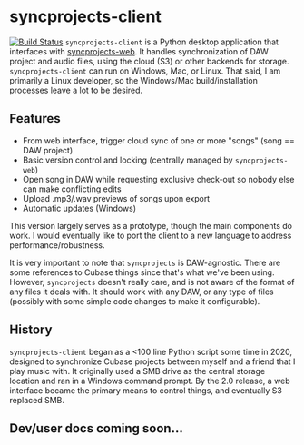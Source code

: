 # syncprojects-client
[![Build Status](https://0.0.0.0/api/badges/keaneokelley/syncprojects/status.svg)](https://0.0.0.0/keaneokelley/syncprojects)
`syncprojects-client` is a Python desktop application that interfaces with [syncprojects-web](https://github.com/k3an3/syncprojects-web). It handles synchronization of DAW project and audio files, using the cloud (S3) or other backends for storage. `syncprojects-client` can run on Windows, Mac, or Linux. That said, I am primarily a Linux developer, so the Windows/Mac build/installation processes leave a lot to be desired.

## Features
* From web interface, trigger cloud sync of one or more "songs" (song == DAW project)
* Basic version control and locking (centrally managed by `syncprojects-web`)
* Open song in DAW while requesting exclusive check-out so nobody else can make conflicting edits
* Upload .mp3/.wav previews of songs upon export 
* Automatic updates (Windows)

This version largely serves as a prototype, though the main components do work. I would eventually like to port the client to a new language to address performance/robustness.

It is very important to note that `syncprojects` is DAW-agnostic. There are some references to Cubase things since that's what we've been using. However, `syncprojects` doesn't really care, and is not aware of the format of any files it deals with. It should work with any DAW, or any type of files (possibly with some simple code changes to make it configurable).

## History
`syncprojects-client` began as a <100 line Python script some time in 2020, designed to synchronize Cubase projects between myself and a friend that I play music with. It originally used a SMB drive as the central storage location and ran in a Windows command prompt. By the 2.0 release, a web interface became the primary means to control things, and eventually S3 replaced SMB.

## Dev/user docs coming soon...
